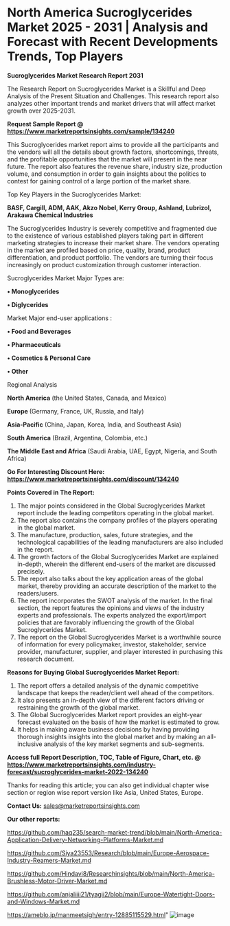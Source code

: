 # North America Sucroglycerides Market 2025 - 2031 | Analysis and Forecast with Recent Developments Trends, Top Players

<strong>Sucroglycerides Market Research Report 2031</strong>

The Research Report on Sucroglycerides Market is a Skillful and Deep Analysis of the Present Situation and Challenges. This research report also analyzes other important trends and market drivers that will affect market growth over 2025-2031.

<strong>Request Sample Report @ <a href=https://www.marketreportsinsights.com/sample/134240>https://www.marketreportsinsights.com/sample/134240</a></strong>

This Sucroglycerides market report aims to provide all the participants and the vendors will all the details about growth factors, shortcomings, threats, and the profitable opportunities that the market will present in the near future. The report also features the revenue share, industry size, production volume, and consumption in order to gain insights about the politics to contest for gaining control of a large portion of the market share.

Top Key Players in the Sucroglycerides Market:

<strong>BASF, Cargill, ADM, AAK, Akzo Nobel, Kerry Group, Ashland, Lubrizol, Arakawa Chemical Industries</strong>

The Sucroglycerides Industry is severely competitive and fragmented due to the existence of various established players taking part in different marketing strategies to increase their market share. The vendors operating in the market are profiled based on price, quality, brand, product differentiation, and product portfolio. The vendors are turning their focus increasingly on product customization through customer interaction.

Sucroglycerides Market Major Types are:

<strong>• Monoglycerides

• Diglycerides</strong>

Market Major end-user applications :

<strong>• Food and Beverages

• Pharmaceuticals

• Cosmetics & Personal Care

• Other</strong>

Regional Analysis

</u><strong><b>North America</b></strong> (the United States, Canada, and Mexico)

<strong><b>Europe </b></strong>(Germany, France, UK, Russia, and Italy)

<strong><b>Asia-Pacific</b></strong> (China, Japan, Korea, India, and Southeast Asia)

<strong><b>South America</b></strong> (Brazil, Argentina, Colombia, etc.)

<strong><b>The Middle East and Africa</b></strong> (Saudi Arabia, UAE, Egypt, Nigeria, and South Africa)

<strong>Go For Interesting Discount Here: <a href=https://www.marketreportsinsights.com/discount/134240>https://www.marketreportsinsights.com/discount/134240</a></strong>

<strong>Points Covered in The Report:</strong>
<ol>
  <li>The major points considered in the Global Sucroglycerides Market report include the leading competitors operating in the global market.</li>
  <li>The report also contains the company profiles of the players operating in the global market.</li>
  <li>The manufacture, production, sales, future strategies, and the technological capabilities of the leading manufacturers are also included in the report.</li>
  <li>The growth factors of the Global Sucroglycerides Market are explained in-depth, wherein the different end-users of the market are discussed precisely.</li>
  <li>The report also talks about the key application areas of the global market, thereby providing an accurate description of the market to the readers/users.</li>
  <li>The report incorporates the SWOT analysis of the market. In the final section, the report features the opinions and views of the industry experts and professionals. The experts analyzed the export/import policies that are favorably influencing the growth of the Global Sucroglycerides Market.</li>
  <li>The report on the Global Sucroglycerides Market is a worthwhile source of information for every policymaker, investor, stakeholder, service provider, manufacturer, supplier, and player interested in purchasing this research document.</li>
</ol>
<strong>Reasons for Buying Global Sucroglycerides Market Report:</strong>

<ol>
  <li>The report offers a detailed analysis of the dynamic competitive landscape that keeps the reader/client well ahead of the competitors.</li>
  <li>It also presents an in-depth view of the different factors driving or restraining the growth of the global market.</li>
  <li>The Global Sucroglycerides Market report provides an eight-year forecast evaluated on the basis of how the market is estimated to grow.</li>
  <li>It helps in making aware business decisions by having providing thorough insights insights into the global market and by making an all-inclusive analysis of the key market segments and sub-segments.</li>
</ol>
<strong>Access full Report Description, TOC, Table of Figure, Chart, etc. @ <a href=https://www.marketreportsinsights.com/industry-forecast/sucroglycerides-market-2022-134240>https://www.marketreportsinsights.com/industry-forecast/sucroglycerides-market-2022-134240</a></strong>


Thanks for reading this article; you can also get individual chapter wise section or region wise report version like Asia, United States, Europe.

<strong>Contact Us:</strong>
sales@marketreportsinsights.com

<strong>Our other reports:</strong>

<a href=https://github.com/haq235/search-market-trend/blob/main/North-America-Application-Delivery-Networking-Platforms-Market.md>https://github.com/haq235/search-market-trend/blob/main/North-America-Application-Delivery-Networking-Platforms-Market.md</a>

<a href=https://github.com/Siya23553/Research/blob/main/Europe-Aerospace-Industry-Reamers-Market.md>https://github.com/Siya23553/Research/blob/main/Europe-Aerospace-Industry-Reamers-Market.md</a>

<a href=https://github.com/Hindavi8/Researchinsights/blob/main/North-America-Brushless-Motor-Driver-Market.md>https://github.com/Hindavi8/Researchinsights/blob/main/North-America-Brushless-Motor-Driver-Market.md</a>

<a href=https://github.com/anjaliiii21/tyagii2/blob/main/Europe-Watertight-Doors-and-Windows-Market.md>https://github.com/anjaliiii21/tyagii2/blob/main/Europe-Watertight-Doors-and-Windows-Market.md</a>

<a href=https://ameblo.jp/manmeetsigh/entry-12885115529.html>https://ameblo.jp/manmeetsigh/entry-12885115529.html</a>"
![image](https://github.com/user-attachments/assets/58546f1f-e23f-4ea2-b407-d2b5585f0067)
